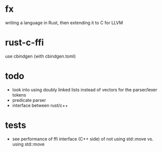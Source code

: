 # fx
writing a language in Rust, then extending it to C for LLVM

# rust-c-ffi
use cbindgen (with cbindgen.toml)

# todo
- look into using doubly linked lists instead of vectors for the parser/lexer tokens
- predicate parser
- interface between rust/c++

# tests
- see performance of ffi interface (C++ side) of not using std::move vs. using std::move